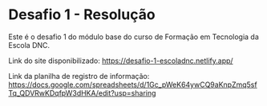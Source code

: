 # Desafio 1 - Resolução
Este é o desafio 1 do módulo base do curso de Formação em Tecnologia da Escola DNC.

Link do site disponibilizado: https://desafio-1-escoladnc.netlify.app/

Link da planilha de registro de informação: https://docs.google.com/spreadsheets/d/1Gc_pWeK64ywCQ9aKnpZmq5sfTq_QDVRwKDqfpW3dHKA/edit?usp=sharing
